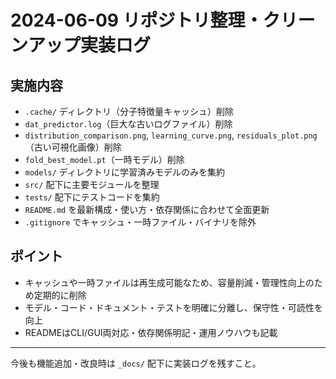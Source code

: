 # 2024-06-09 リポジトリ整理・クリーンアップ実装ログ

## 実施内容

- `.cache/` ディレクトリ（分子特徴量キャッシュ）削除
- `dat_predictor.log`（巨大な古いログファイル）削除
- `distribution_comparison.png`, `learning_curve.png`, `residuals_plot.png`（古い可視化画像）削除
- `fold_best_model.pt`（一時モデル）削除
- `models/` ディレクトリに学習済みモデルのみを集約
- `src/` 配下に主要モジュールを整理
- `tests/` 配下にテストコードを集約
- `README.md` を最新構成・使い方・依存関係に合わせて全面更新
- `.gitignore` でキャッシュ・一時ファイル・バイナリを除外

## ポイント
- キャッシュや一時ファイルは再生成可能なため、容量削減・管理性向上のため定期的に削除
- モデル・コード・ドキュメント・テストを明確に分離し、保守性・可読性を向上
- READMEはCLI/GUI両対応・依存関係明記・運用ノウハウも記載

---

今後も機能追加・改良時は `_docs/` 配下に実装ログを残すこと。 